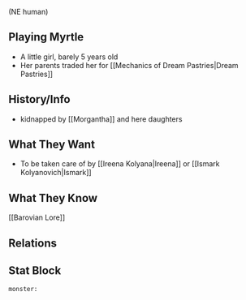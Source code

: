 (NE human)

## Playing Myrtle
- A little girl, barely 5 years old
- Her parents traded her for [[Mechanics of Dream Pastries|Dream Pastries]]

## History/Info
- kidnapped by [[Morgantha]] and here daughters

## What They Want
- To be taken care of by [[Ireena Kolyana|Ireena]] or [[Ismark Kolyanovich|Ismark]]

## What They Know
[[Barovian Lore]]

## Relations

## Stat Block

```statblock
monster:
```

```dataviewjs
```
